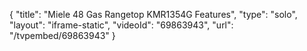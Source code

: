 {
    "title": "Miele 48 Gas Rangetop KMR1354G Features",
    "type": "solo",
    "layout": "iframe-static",
    "videoId": "69863943",
    "url": "\/tvpembed\/69863943"
}